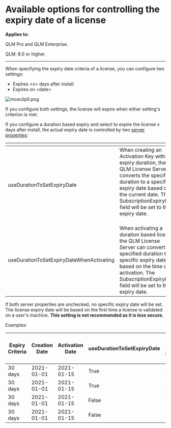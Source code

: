 # Available options for controlling the expiry date of a license

**Applies to:**

QLM Pro and QLM Enterprise.

QLM: 8.0 or higher.

***

When specifying the expiry date criteria of a license, you can configure two settings:

* Expires \<x> days after install&#x20;
* Expires on \<date>

![mceclip0.png](https://support.soraco.co/hc/article\_attachments/4402233002132/mceclip0.png)

&#x20;

If you configure both settings, the license will expire when either setting's criterion is met.

If you configure a duration based expiry and select to expire the license x days after install, the actual expiry date is controlled by two [server properties](../qlm-license-server/server-properties.md):&#x20;

&#x20;

<table data-header-hidden><thead><tr><th width="382"></th><th></th></tr></thead><tbody><tr><td>useDurationToSetExpiryDate</td><td>When creating an Activation Key with an expiry duration, the QLM License Server converts the specified duration to a specific expiry date based on the current date. The SubscriptionExpiryDate field will be set to this expiry date.<br><br></td></tr><tr><td>useDurationToSetExpiryDateWhenActivating</td><td>When activating a duration based license, the QLM License Server can convert the specified duration to a specific expiry date based on the time of activation. The SubscriptionExpiryDate field will be set to this expiry date.</td></tr></tbody></table>

&#x20;

If both server properties are unchecked, no specific expiry date will be set. The license expiry date will be based on the first time a license is validated on a user's machine. **This setting is not recommended as it is less secure.**

Examples:

| **Expiry Criteria** | **Creation Date** | **Activation Date** | **useDurationToSetExpiryDate** | <p><strong>useDurationToSet</strong></p><p><strong>ExpiryDateWhenActivating</strong></p> | **Actual Expiry Date**        |
| ------------------- | ----------------- | ------------------- | ------------------------------ | ---------------------------------------------------------------------------------------- | ----------------------------- |
| 30 days             | 2021-01-01        | 2021-01-15          | True                           | True                                                                                     | 2021-01-31                    |
| 30 days             | 2021-01-01        | 2021-01-15          | True                           | False                                                                                    | 2021-01-31                    |
| 30 days             | 2021-01-01        | 2021-01-15          | False                          | True                                                                                     | 2021-02-15                    |
| 30 days             | 2021-01-01        | 2021-01-15          | False                          | False                                                                                    | Not Set - **Not recommended** |
